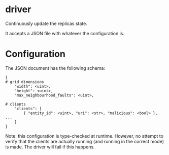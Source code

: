 # driver

Continuously update the replicas state.

It accepts a JSON file with whatever the configuration is.


# Configuration

The JSON document has the following schema:

```
{
# grid dimensions
    "width": <uint>,
    "height": <uint>,
    "max_neighbourhood_faults": <uint>,

# clients
    "clients": [
        { "entity_id": <uint>, "uri": <str>, "malicious": <bool> }, ...
    ]
}
```

Note: this configuration is type-checked at runtime. However, no attempt to verify that the clients are actually running (and running in the correct mode) is made.
The driver will fail if this happens.
